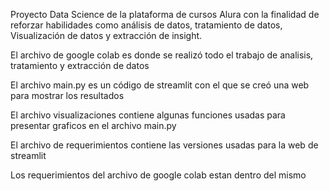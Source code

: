 Proyecto Data Science de la plataforma de cursos Alura con la finalidad de reforzar habilidades como análisis de datos, tratamiento de datos, Visualización de datos y extracción de insight.

El archivo de google colab es donde se realizó todo el trabajo de analisis, tratamiento y extracción de datos

El archivo main.py es un código de streamlit con el que se creó una web para mostrar los resultados

El archivo visualizaciones contiene algunas funciones usadas para presentar graficos en el archivo main.py

El archivo de requerimientos contiene las versiones usadas para la web de streamlit

Los requerimientos del archivo de google colab estan dentro del mismo
